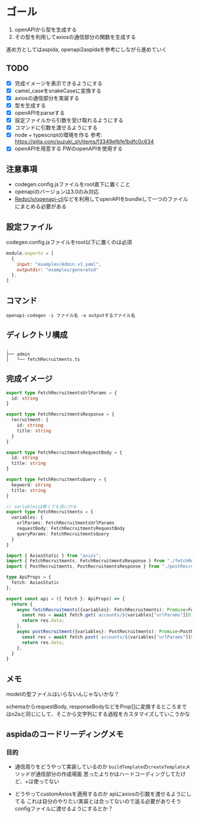 # ゴール
1. openAPIから型を生成する
2. その型を利用してaxiosの通信部分の関数を生成する

進め方としてはaspida, openapi2aspidaを参考にしながら進めていく

## TODO
- [x] 完成イメージを表示できるようにする
- [x] camel_caseをsnakeCaseに変換する
- [x] axiosの通信部分を実装する
- [x] 型を生成する
- [x] openAPIをparseする
- [x] 設定ファイルから引数を受け取れるようにする
- [x] コマンドに引数を渡せるようにする
- [x] node + typescriptの環境を作る
  参考: https://qiita.com/suzuki_sh/items/f3349efbfe1bdfc0c634 
- [x] openAPIを用意する
  PWのopenAPIを使用する

## 注意事項
- codegen.config.jsファイルをroot直下に置くこと
- openapiのバージョンは3.0のみ対応
- [Redocly/openapi-cli](https://github.com/Redocly/openapi-cli)などを利用してopenAPIをbundleして一つのファイルにまとめる必要がある

## 設定ファイル
codegen.config.jsファイルをroot以下に置くのは必須
````javascript
module.exports = [
  {
    input: "examples/Admin.v1.yaml",
    outputdir: "examples/generated"
  },
]
````

## コマンド
`openapi-codegen -i ファイル名 -o outputするファイル名`

## ディレクトリ構成
````
.
├── admin
│   └── fetchRecruitments.ts
````

## 完成イメージ

````typescript
export type FetchRecruitmentsUrlParams = {
  id: string
}

export type FetchRecruitmentsResponse = {
  recruitment: {
    id: string
    title: string
  }
}

export type FetchRecruitmentsRequestBody = {
  id: string
  title: string
}

export type FetchRecruitmentsQuery = {
  keyword: string
  title: string
}

// variablesは無くても良いかも
export type FetchRecruitments = {
  variables: {
    urlParams: FetchRecruitmentsUrlParams
    requestBody: FetchRecruitmentsRequestBody
    queryParams: FetchRecruitmentsQuery
  }
}
````

````typescript
import { AxiosStatic } from "axios";
import { FetchRecruitments, FetchRecruitmentsResponse } from "./fetchRecruitments";
import { PostRecruitments, PostRecruitmentsResponse } from "./postRecruitments";

type ApiProps = {
  fetch: AxiosStatic
};

export const api = ({ fetch }: ApiProps) => {
  return {
    async fetchRecruitments({variables}: FetchRecruitments): Promise<FetchRecruitmentsResponse[]> {
      const res = await fetch.get(`accounts/${variables["urlParams"][0]}/attendances`);
      return res.data;
    },
    async postRecruitment({variables}: PostRecruitments): Promise<PostRecruitmentsResponse> {
      const res = await fetch.post(`accounts/${variables["urlParams"][0]}/attendances`, variables.requestBody);
      return res.data;
    },
  }
}
````

## メモ
modelの型ファイルはいらないんじゃないかな？

schemaからrequestBody, responseBodyなどをProp[]に変換するところまではo2aと同じにして、そこから文字列にする過程をカスタマイズしていこうかな

## aspidaのコードリーディングメモ
### 目的
- 通信周りをどうやって実装しているのか
`buildTemplate`の`createTemplate`メソッドが通信部分の作成場面
思ったよりかはハードコーディングしてたけど、+は使ってない

- どうやってcustomAxiosを適用するのか 
apiにaxiosの引数を渡せるようにしてる これは自分のやりたい実装とは合ってないので返る必要がありそう
configファイルに渡せるようにするとか？
